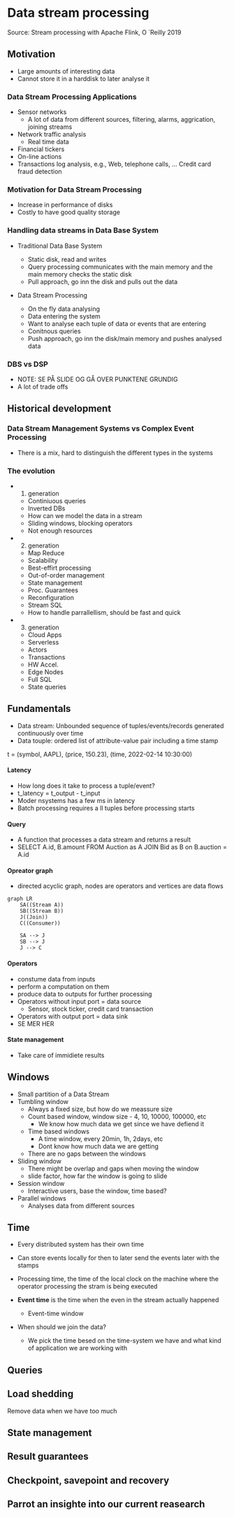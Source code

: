 # Data stream processing
Source: Stream processing with Apache Flink, O ´Reilly 2019

## Motivation
- Large amounts of interesting data
- Cannot store it in a harddisk to later analyse it

### Data Stream Processing Applications
- Sensor networks
    - A lot of data from different sources, filtering, alarms, aggrication, joining streams
- Network traffic analysis
    - Real time data
- Financial tickers
- On-line actions
- Transactions log analysis, e.g., Web, telephone calls, ...
Credit card fraud detection

### Motivation for Data Stream Processing
- Increase in performance of disks
- Costly to have good quality storage

### Handling data streams in Data Base System
- Traditional Data Base System
    - Static disk, read and writes
    - Query processing communicates with the main memory and the main memory checks the static disk
    - Pull approach, go inn the disk and pulls out the data

- Data Stream Processing
    - On the fly data analysing
    - Data entering the system
    - Want to analyse each tuple of data or events that are entering
    - Conitnous queries
    - Push approach, go inn the disk/main memory and pushes analysed data

### DBS vs DSP
- NOTE: SE PÅ SLIDE OG GÅ OVER PUNKTENE GRUNDIG
- A lot of trade offs

## Historical development


### Data Stream Management Systems vs Complex Event Processing
- There is a mix, hard to distinguish the different types in the systems

### The evolution
- 1. generation
    - Continiuous queries
    - Inverted DBs
    - How can we model the data in a stream
    - Sliding windows, blocking operators
    - Not enough resources
- 2. generation
    - Map Reduce
    - Scalability
    - Best-effirt processing
    - Out-of-order management
    - State management
    - Proc. Guarantees
    - Reconfiguration
    - Stream SQL
    - How to handle parrallellism, should be fast and quick
- 3. generation
    - Cloud Apps
    - Serverless
    - Actors
    - Transactions
    - HW Accel.
    - Edge Nodes
    - Full SQL
    - State queries

## Fundamentals
- Data stream: Unbounded sequence of tuples/events/records generated continuously over time
- Data touple: ordered list of attribute-value pair including a time stamp

t = (symbol, AAPL), (price, 150.23), (time, 2022-02-14 10:30:00)

#### Latency
- How long does it take to process a tuple/event?
- t_latency = t_output - t_input
- Moder nsystems has a few ms in latency
- Batch processing requires a ll tuples before processing starts

####


#### Query
- A function that processes a data stream and returns a result
- SELECT A.id, B.amount FROM Auction as A JOIN Bid as B on B.auction = A.id

#### Opreator graph
- directed acyclic graph, nodes are operators and vertices are data flows

```mermaid
graph LR
    SA((Stream A))
    SB((Stream B))
    J((Join))
    C((Consumer))

    SA --> J
    SB --> J
    J --> C
```

#### Operators
- constume data from inputs
- perform a computation on them
- produce data to outputs for further processing
- Operators without input port = data source
    - Sensor, stock ticker, credit card transaction
- Operators with output port = data sink 
- SE MER HER


#### State management
- Take care of immidiete results

## Windows
- Small partition of a Data Stream
- Tumbling window
    - Always a fixed size, but how do we meassure size
    - Count based window, window size - 4, 10, 10000, 100000, etc
        - We know how much data we get since we have defiend it
    - Time based windows
        - A time window, every 20min, 1h, 2days, etc
        - Dont know how much data we are getting
    - There are no gaps between the windows
- Sliding window
    - There might be overlap and gaps when moving the window
    - slide factor, how far the window is going to slide
- Session window
    - Interactive users, base the window, time based?
- Parallel windows
    - Analyses data from different sources


## Time
- Every distributed system has their own time
- Can store events locally for then to later send the events later with the stamps
- Processing time, the time of the local clock on the machine where the operator processing the stram is being executed
- **Event time** is the time when the even in the stream actually happened
    - Event-time window

- When should we join the data?
    - We pick the time besed on the time-system we have and what kind of application we are working with
    

## Queries


## Load shedding
Remove data when we have too much

## State management


## Result guarantees


## Checkpoint, savepoint and recovery


## Parrot an insighte into our current reasearch

